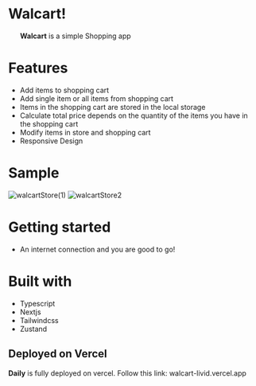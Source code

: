 # Walcart!
<ul><b>Walcart</b> is a simple Shopping app</ul>


# Features


<ul>
 <li>Add items to shopping cart</li>
 <li>Add single item or all items from shopping cart</li>
 <li>Items in the shopping cart are stored in the local storage</li>
 <li>Calculate total price depends on the quantity of the items you have in the shopping cart</li>
 <li>Modify items in store and shopping cart</li>
 <li>Responsive Design</li>
</ul>

 
 # Sample
![walcartStore(1)](https://user-images.githubusercontent.com/97849626/179372854-4117d57a-e404-4957-8ead-abc86cbb3866.jpg)
![walcartStore2](https://user-images.githubusercontent.com/97849626/179372855-e580a1b4-bf3c-478f-9a54-ab96b7868609.jpg)



# Getting started


<ul>
 <li>An internet connection and you are good to go!</li>
</ul>


# Built with


<ul>
  <li>Typescript</li>
  <li>Nextjs</li>
  <li>Tailwindcss</li>
  <li>Zustand</li>
</ul>




 
## Deployed on Vercel

<b>Daily</b> is fully deployed on vercel. Follow this link: walcart-livid.vercel.app
